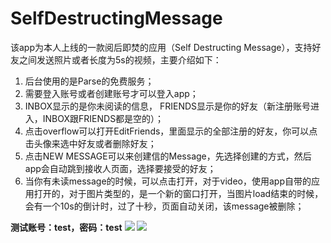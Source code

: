 SelfDestructingMessage
======================
该app为本人上线的一款阅后即焚的应用（Self Destructing Message），支持好友之间发送照片或者长度为5s的视频，主要介绍如下：
1. 后台使用的是Parse的免费服务；
2. 需要登入账号或者创建账号才可以登入app；
3. INBOX显示的是你未阅读的信息， FRIENDS显示是你的好友（新注册账号进入，INBOX跟FRIENDS都是空的）；
4. 点击overflow可以打开EditFriends，里面显示的全部注册的好友，你可以点击头像来选中好友或者删除好友；
5. 点击NEW MESSAGE可以来创建信的Message，先选择创建的方式，然后app会自动跳到接收人页面，选择要接受的好友；
6. 当你有未读message的时候，可以点击打开，对于video，使用app自带的应用打开的，对于图片类型的，是一个新的窗口打开，当图片load结束的时候，会有一个10s的倒计时，过了十秒，页面自动关闭，该message被删除；

**测试账号：test，密码：test**
![](//IMG_20140627_090844.jpg)
![](//2014063001.gif)



